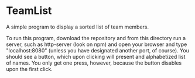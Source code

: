 # TeamList
A simple program to display a sorted list of team members.

To run this program, download the repository and from this directory run a server, such as http-server (look on npm) and open your browser and type "localhost:8080" (unless you have designated another port, of course).  You should see a button, which upon clicking will present and alphabetized list of names.  You only get one press, however, because the button disables upon the first click. 
